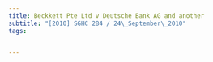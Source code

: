 ```yaml
---
title: Beckkett Pte Ltd v Deutsche Bank AG and another 
subtitle: "[2010] SGHC 284 / 24\_September\_2010"
tags:


---
```


